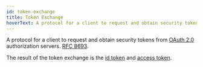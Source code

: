 ```yaml
---
id: token-exchange
title: Token Exchange
hoverText: A protocol for a client to request and obtain security tokens from [OAuth 2.0](/docs/terms/oauth) authorization servers. [RFC 8693](https://datatracker.ietf.org/doc/html/rfc8693)
---
```


A protocol for a client to request and obtain security tokens from [OAuth 2.0](/docs/terms/oauth) authorization servers. [RFC 8693](https://datatracker.ietf.org/doc/html/rfc8693).

The result of the token exchange is the [id token](/docs/terms/id-token) and [access token](/docs/terms/access-token).
